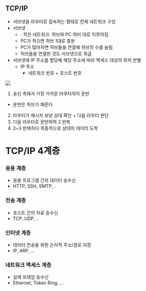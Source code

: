 ## TCP/IP

- 서브넷을 라우터로 접속하는 형태로 전체 네트워크 구성
- 서브넷
  - : 작은 네트워크. 허브와 PC 여러 대로 이루어짐.
  - PC가 적으면 허브 1대로 충분
  - PC가 많아지면 허브들을 연결해 허브의 수를 늘림
  - 허브들을 연결한 것도 서브넷으로 취급
- 서브넷에 IP 주소를 할당해 해당 주소에 따라 액세스 대상의 위치 판별
  - IP 주소
    - 네트워크 번호 + 호스트 번호

![](../images/subnet.png)

1. 송신 측에서 가장 가까운 라우터까지 운반
  - 운반은 허브가 해준다
2. 라우터가 메시지 보낸 상대 확인 + 다음 라우터 판단
3. 다음 라우터로 운반하여 2 반복
4. 2~3 반복하다 최종적으로 상대의 데이터 도착

# TCP/IP 4계층

### 응용 계층

- 응용 프로그램 간의 데이터 송수신
- HTTP, SSH, SMTP, ..

### 전송 계층

- 호스트 간의 자료 송수신
- TCP, UDP, ..

### 인터넷 계층

- 데이터 전송을 위한 논리적 주소/경로 지정
- IP, ARP, ...

### 네트워크 액세스 계층

- 실제 프레임 송수신
- Ethernet, Token Ring, ...

